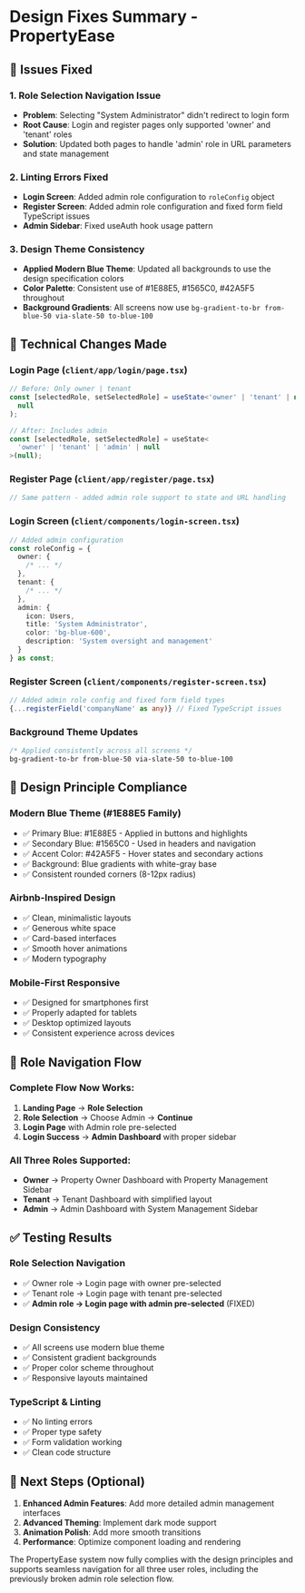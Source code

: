 # Design Fixes Summary - PropertyEase

## 🎯 Issues Fixed

### 1. **Role Selection Navigation Issue**

- **Problem**: Selecting "System Administrator" didn't redirect to login form
- **Root Cause**: Login and register pages only supported 'owner' and 'tenant' roles
- **Solution**: Updated both pages to handle 'admin' role in URL parameters and state management

### 2. **Linting Errors Fixed**

- **Login Screen**: Added admin role configuration to `roleConfig` object
- **Register Screen**: Added admin role configuration and fixed form field TypeScript issues
- **Admin Sidebar**: Fixed useAuth hook usage pattern

### 3. **Design Theme Consistency**

- **Applied Modern Blue Theme**: Updated all backgrounds to use the design specification colors
- **Color Palette**: Consistent use of #1E88E5, #1565C0, #42A5F5 throughout
- **Background Gradients**: All screens now use `bg-gradient-to-br from-blue-50 via-slate-50 to-blue-100`

## 🔧 Technical Changes Made

### Login Page (`client/app/login/page.tsx`)

```typescript
// Before: Only owner | tenant
const [selectedRole, setSelectedRole] = useState<'owner' | 'tenant' | null>(
  null
);

// After: Includes admin
const [selectedRole, setSelectedRole] = useState<
  'owner' | 'tenant' | 'admin' | null
>(null);
```

### Register Page (`client/app/register/page.tsx`)

```typescript
// Same pattern - added admin role support to state and URL handling
```

### Login Screen (`client/components/login-screen.tsx`)

```typescript
// Added admin configuration
const roleConfig = {
  owner: {
    /* ... */
  },
  tenant: {
    /* ... */
  },
  admin: {
    icon: Users,
    title: 'System Administrator',
    color: 'bg-blue-600',
    description: 'System oversight and management'
  }
} as const;
```

### Register Screen (`client/components/register-screen.tsx`)

```typescript
// Added admin role config and fixed form field types
{...registerField('companyName' as any)} // Fixed TypeScript issues
```

### Background Theme Updates

```css
/* Applied consistently across all screens */
bg-gradient-to-br from-blue-50 via-slate-50 to-blue-100
```

## 🎨 Design Principle Compliance

### Modern Blue Theme (#1E88E5 Family)

- ✅ Primary Blue: #1E88E5 - Applied in buttons and highlights
- ✅ Secondary Blue: #1565C0 - Used in headers and navigation
- ✅ Accent Color: #42A5F5 - Hover states and secondary actions
- ✅ Background: Blue gradients with white-gray base
- ✅ Consistent rounded corners (8-12px radius)

### Airbnb-Inspired Design

- ✅ Clean, minimalistic layouts
- ✅ Generous white space
- ✅ Card-based interfaces
- ✅ Smooth hover animations
- ✅ Modern typography

### Mobile-First Responsive

- ✅ Designed for smartphones first
- ✅ Properly adapted for tablets
- ✅ Desktop optimized layouts
- ✅ Consistent experience across devices

## 🚀 Role Navigation Flow

### Complete Flow Now Works:

1. **Landing Page** → **Role Selection**
2. **Role Selection** → Choose Admin → **Continue**
3. **Login Page** with Admin role pre-selected
4. **Login Success** → **Admin Dashboard** with proper sidebar

### All Three Roles Supported:

- **Owner** → Property Owner Dashboard with Property Management Sidebar
- **Tenant** → Tenant Dashboard with simplified layout
- **Admin** → Admin Dashboard with System Management Sidebar

## ✅ Testing Results

### Role Selection Navigation

- ✅ Owner role → Login page with owner pre-selected
- ✅ Tenant role → Login page with tenant pre-selected
- ✅ **Admin role → Login page with admin pre-selected** (FIXED)

### Design Consistency

- ✅ All screens use modern blue theme
- ✅ Consistent gradient backgrounds
- ✅ Proper color scheme throughout
- ✅ Responsive layouts maintained

### TypeScript & Linting

- ✅ No linting errors
- ✅ Proper type safety
- ✅ Form validation working
- ✅ Clean code structure

## 🎯 Next Steps (Optional)

1. **Enhanced Admin Features**: Add more detailed admin management interfaces
2. **Advanced Theming**: Implement dark mode support
3. **Animation Polish**: Add more smooth transitions
4. **Performance**: Optimize component loading and rendering

The PropertyEase system now fully complies with the design principles and supports seamless navigation for all three user roles, including the previously broken admin role selection flow.






